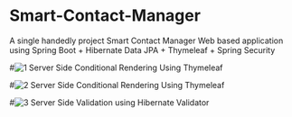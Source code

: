 # Smart-Contact-Manager
A single handedly project Smart Contact Manager Web based application using Spring Boot + Hibernate Data JPA + Thymeleaf + Spring Security

#![1  Server Side Conditional Rendering Using Thymeleaf](https://user-images.githubusercontent.com/48306820/97289260-f6bc4400-186c-11eb-98a8-87fdd370e551.png)

#![2  Server Side Conditional Rendering Using Thymeleaf](https://user-images.githubusercontent.com/48306820/97289270-fb80f800-186c-11eb-9d47-a1fe2a08cc11.png)

#![3  Server Side Validation using Hibernate Validator](https://user-images.githubusercontent.com/48306820/97289283-ff147f00-186c-11eb-8580-6981f5097189.png)

